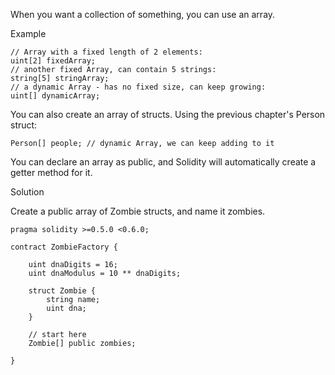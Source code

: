 When you want a collection of something, you can use an array.

Example 
```
// Array with a fixed length of 2 elements:
uint[2] fixedArray;
// another fixed Array, can contain 5 strings:
string[5] stringArray;
// a dynamic Array - has no fixed size, can keep growing:
uint[] dynamicArray;
```

You can also create an array of structs. Using the previous chapter's Person struct:

```
Person[] people; // dynamic Array, we can keep adding to it
```
You can declare an array as public, and Solidity will automatically create a getter method for it.

Solution 

Create a public array of Zombie structs, and name it zombies.

```
pragma solidity >=0.5.0 <0.6.0;

contract ZombieFactory {

    uint dnaDigits = 16;
    uint dnaModulus = 10 ** dnaDigits;

    struct Zombie {
        string name;
        uint dna;
    }

    // start here
    Zombie[] public zombies;

}
```
